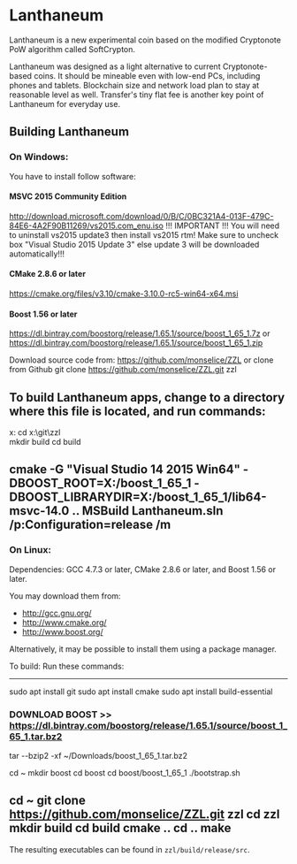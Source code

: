 # Lanthaneum

Lanthaneum is a new experimental coin based on the modified Cryptonote PoW algorithm called SoftCrypton.

Lanthaneum was designed as a light alternative to current Cryptonote-based coins.
It should be mineable even with low-end PCs, including phones and tablets.
Blockchain size and network load plan to stay at reasonable level as well.
Transfer's tiny flat fee is another key point of Lanthaneum for everyday use.

## Building Lanthaneum

### On Windows:

You have to install follow software:

#### MSVC 2015 Community Edition 
http://download.microsoft.com/download/0/B/C/0BC321A4-013F-479C-84E6-4A2F90B11269/vs2015.com_enu.iso
!!! IMPORTANT !!!
You will need to uninstall vs2015 update3 then install vs2015 rtm!
Make sure to uncheck box "Visual Studio 2015 Update 3" else update 3 will be downloaded automatically!!!

#### CMake 2.8.6 or later
https://cmake.org/files/v3.10/cmake-3.10.0-rc5-win64-x64.msi

#### Boost 1.56 or later
https://dl.bintray.com/boostorg/release/1.65.1/source/boost_1_65_1.7z
or
https://dl.bintray.com/boostorg/release/1.65.1/source/boost_1_65_1.zip

Download source code from:
https://github.com/monselice/ZZL
or clone from Github
git clone https://github.com/monselice/ZZL.git zzl

To build Lanthaneum apps, change to a directory where this file is located, and run commands:
------------
x:
cd x:\git\zzl\
mkdir build
cd build

cmake -G "Visual Studio 14 2015 Win64" -DBOOST_ROOT=X:/boost_1_65_1 -DBOOST_LIBRARYDIR=X:/boost_1_65_1/lib64-msvc-14.0 ..
MSBuild Lanthaneum.sln /p:Configuration=release /m
------------

### On Linux:

Dependencies: GCC 4.7.3 or later, CMake 2.8.6 or later, and Boost 1.56 or later.

You may download them from:

- http://gcc.gnu.org/
- http://www.cmake.org/
- http://www.boost.org/

Alternatively, it may be possible to install them using a package manager.

To build:
Run these commands:

------------
sudo apt install git
sudo apt install cmake
sudo apt install build-essential
### DOWNLOAD BOOST >> https://dl.bintray.com/boostorg/release/1.65.1/source/boost_1_65_1.tar.bz2
tar --bzip2 -xf ~/Downloads/boost_1_65_1.tar.bz2

cd ~
mkdir boost
cd boost
cd boost/boost_1_65_1
./bootstrap.sh

cd ~
git clone https://github.com/monselice/ZZL.git zzl
cd zzl
mkdir build
cd build
cmake ..
cd ..
make
------------

The resulting executables can be found in `zzl/build/release/src`.


